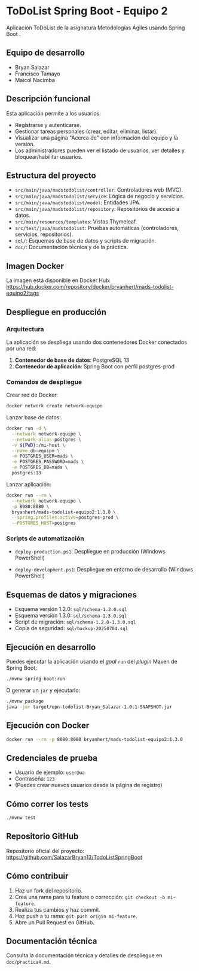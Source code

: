 # ToDoList Spring Boot - Equipo 2

Aplicación ToDoList de la asignatura Metodologías Ágiles  usando Spring Boot .

## Equipo de desarrollo
- Bryan  Salazar 
- Francisco Tamayo
- Maicol Nacimba

## Descripción funcional
Esta aplicación permite a los usuarios:
- Registrarse y autenticarse.
- Gestionar tareas personales (crear, editar, eliminar, listar).
- Visualizar una página "Acerca de" con información del equipo y la versión.
- Los administradores pueden ver el listado de usuarios, ver detalles y bloquear/habilitar usuarios.

## Estructura del proyecto
- `src/main/java/madstodolist/controller`: Controladores web (MVC).
- `src/main/java/madstodolist/service`: Lógica de negocio y servicios.
- `src/main/java/madstodolist/model`: Entidades JPA.
- `src/main/java/madstodolist/repository`: Repositorios de acceso a datos.
- `src/main/resources/templates`: Vistas Thymeleaf.
- `src/test/java/madstodolist`: Pruebas automáticas (controladores, servicios, repositorios).
- `sql/`: Esquemas de base de datos y scripts de migración.
- `doc/`: Documentación técnica y de la práctica.



## Imagen Docker
La imagen está disponible en Docker Hub:
https://hub.docker.com/repository/docker/bryanhert/mads-todolist-equipo2/tags

## Despliegue en producción

### Arquitectura
La aplicación se despliega usando dos contenedores Docker conectados por una red:
1. **Contenedor de base de datos**: PostgreSQL 13
2. **Contenedor de aplicación**: Spring Boot con perfil postgres-prod

### Comandos de despliegue

Crear red de Docker:
```bash
docker network create network-equipo
```

Lanzar base de datos:
```bash
docker run -d \
  --network network-equipo \
  --network-alias postgres \
  -v ${PWD}:/mi-host \
  --name db-equipo \
  -e POSTGRES_USER=mads \
  -e POSTGRES_PASSWORD=mads \
  -e POSTGRES_DB=mads \
  postgres:13
```

Lanzar aplicación:
```bash
docker run --rm \
  --network network-equipo \
  -p 8080:8080 \
  bryanhert/mads-todolist-equipo2:1.3.0 \
  --spring.profiles.active=postgres-prod \
  --POSTGRES_HOST=postgres
```

### Scripts de automatización

- `deploy-production.ps1`: Despliegue en producción (Windows PowerShell)

- `deploy-development.ps1`: Despliegue en entorno de desarrollo (Windows PowerShell)


## Esquemas de datos y migraciones
- Esquema versión 1.2.0: `sql/schema-1.2.0.sql`
- Esquema versión 1.3.0: `sql/schema-1.3.0.sql`
- Script de migración: `sql/schema-1.2.0-1.3.0.sql`
- Copia de seguridad: `sql/backup-20250704.sql`

## Ejecución en desarrollo

Puedes ejecutar la aplicación usando el _goal_ `run` del _plugin_ Maven de Spring Boot:
```bash
./mvnw spring-boot:run
```

O generar un `jar` y ejecutarlo:
```bash
./mvnw package
java -jar target/epn-todolist-Bryan_Salazar-1.0.1-SNAPSHOT.jar
```

## Ejecución con Docker
```bash
docker run --rm -p 8080:8080 bryanhert/mads-todolist-equipo2:1.3.0
```

## Credenciales de prueba
- Usuario de ejemplo: `user@ua`
- Contraseña: `123`
- (Puedes crear nuevos usuarios desde la página de registro)

## Cómo correr los tests
```bash
./mvnw test
```

## Repositorio GitHub
Repositorio oficial del proyecto:
https://github.com/SalazarBryan13/TodoListSpringBoot

## Cómo contribuir
1. Haz un fork del repositorio.
2. Crea una rama para tu feature o corrección: `git checkout -b mi-feature`.
3. Realiza tus cambios y haz commit.
4. Haz push a tu rama: `git push origin mi-feature`.
5. Abre un Pull Request en GitHub.

## Documentación técnica
Consulta la documentación técnica y detalles de despliegue en `doc/practica4.md`.


